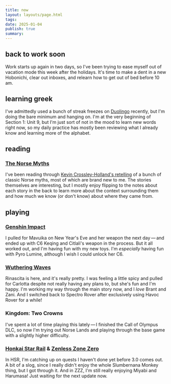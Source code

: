 ```yaml
---
title: now
layout: layouts/page.html
tags: 
date: 2025-01-04
publish: true
summary: 
---
```

## back to work soon
Work starts up again in two days, so I've been trying to ease myself out of vacation mode this week after the holidays. It's time to make a dent in a new Hobonichi, clear out inboxes, and relearn how to get out of bed before 10 am.

## learning greek
I've admittedly used a bunch of streak freezes on [Duolingo](https://www.duolingo.com/profile/jilliangmeehan) recently, but I'm doing the bare minimum and hanging on. I'm at the very beginning of Section 1: Unit 9, but I'm just sort of not in the mood to learn new words right now, so my daily practice has mostly been reviewing what I already know and learning more of the alphabet.

## reading
### [The Norse Myths](../books/reading/The%20Norse%20Myths.md)
I've been reading through [Kevin Crossley-Holland's retelling](https://50wattsbooks.com/products/the-norse-myths-the-pantheon-fairy-tale-and-folklore-library) of a bunch of classic Norse myths, most of which are brand new to me. The stories themselves are interesting, but I mostly enjoy flipping to the notes about each story in the back to learn more about the context surrounding them and how much we know (or don't know) about where they came from.

## playing
### [Genshin Impact](../games/Genshin%20Impact/index.md)
I pulled for Mavuika on New Year's Eve and her weapon the next day — and ended up with C6 Keqing and Citlali's weapon in the process. But it all worked out, and I'm having fun with my new toys. I'm *especially* having fun with Pyro Lumine, although I wish I could unlock her C6.

### [Wuthering Waves](../games/playing/Wuthering%20Waves/index.md)
Rinascita is here, and it's really pretty. I was feeling a little spicy and pulled for Carlotta despite not really having any plans to, but she's fun and I'm happy. I'm working my way through the main story now, and I *love* Brant and Zani. And I switched back to Spectro Rover after exclusively using Havoc Rover for a while!

### Kingdom: Two Crowns
I've spent a lot of time playing this lately — I finished the Call of Olympus DLC, so now I'm trying out Norse Lands and playing through the base game with a slightly higher difficulty. 

### [Honkai Star Rail](../games/playing/Honkai%20Star%20Rail/index.md) & [Zenless Zone Zero](../games/playing/Zenless%20Zone%20Zero/index.md)
In HSR, I'm catching up on quests I haven't done yet before 3.0 comes out. A bit of a slog, since I really didn't enjoy the whole Slumbernana Monkey thing, but I got through it. And in ZZZ, I'm still really enjoying Miyabi and Harumasa! Just waiting for the next update now.